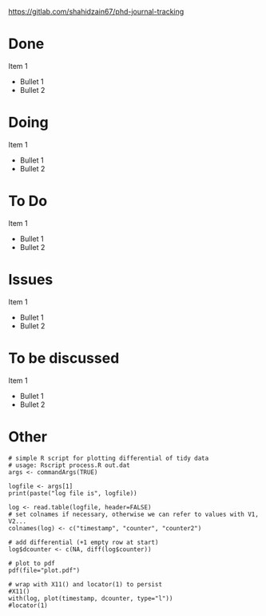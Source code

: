 
https://gitlab.com/shahidzain67/phd-journal-tracking

# Done
Item 1
- Bullet 1
- Bullet 2

# Doing
Item 1
- Bullet 1
- Bullet 2

# To Do
Item 1
- Bullet 1
- Bullet 2

# Issues
Item 1
- Bullet 1
- Bullet 2

# To be discussed
Item 1
- Bullet 1
- Bullet 2


# Other
    # simple R script for plotting differential of tidy data
    # usage: Rscript process.R out.dat
    args <- commandArgs(TRUE)

    logfile <- args[1]
    print(paste("log file is", logfile))

    log <- read.table(logfile, header=FALSE)
    # set colnames if necessary, otherwise we can refer to values with V1, V2...
    colnames(log) <- c("timestamp", "counter", "counter2")

    # add differential (+1 empty row at start)
    log$dcounter <- c(NA, diff(log$counter))

    # plot to pdf
    pdf(file="plot.pdf")

    # wrap with X11() and locator(1) to persist
    #X11()
    with(log, plot(timestamp, dcounter, type="l"))
    #locator(1)

